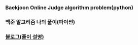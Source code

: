 ### Baekjoon Online Judge algorithm problem(python)  
### 백준 알고리즘 나의 풀이(파이썬)  
### [블로그(풀이 설명)](https://jinho-study.tistory.com/category/Agorithm/%EB%B0%B1%EC%A4%80%20%EC%95%8C%EA%B3%A0%EB%A6%AC%EC%A6%98%28Baekjoon%20Online%20Judge%29)
